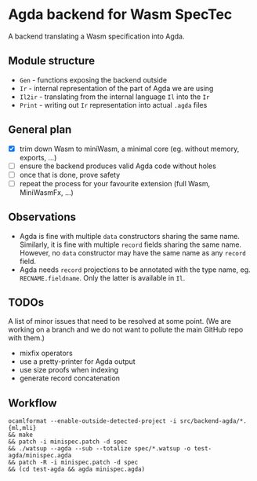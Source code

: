 # Agda backend for Wasm SpecTec

A backend translating a Wasm specification into Agda.

## Module structure

- `Gen` - functions exposing the backend outside
- `Ir` - internal representation of the part of Agda we are using
- `Il2ir` - translating from the internal language `Il` into the `Ir`
- `Print` - writing out `Ir` representation into actual `.agda` files

## General plan

- [x] trim down Wasm to miniWasm, a minimal core (eg. without memory, exports, …)
- [ ] ensure the backend produces valid Agda code without holes
- [ ] once that is done, prove safety
- [ ] repeat the process for your favourite extension (full Wasm, MiniWasmFx, …)

## Observations

- Agda is fine with multiple `data` constructors sharing the same name. Similarly, it is fine with multiple `record` fields sharing the same name. However, no `data` constructor may have the same name as any `record` field.
- Agda needs `record` projections to be annotated with the type name, eg. `RECNAME.fieldname`. Only the latter is available in `Il`.

## TODOs

A list of minor issues that need to be resolved at some point. (We are working on a branch and we do not want to pollute the main GitHub repo with them.)

- mixfix operators
- use a pretty-printer for Agda output
- use size proofs when indexing
- generate record concatenation

## Workflow

    ocamlformat --enable-outside-detected-project -i src/backend-agda/*.{ml,mli}
    && make
    && patch -i minispec.patch -d spec
    && ./watsup --agda --sub --totalize spec/*.watsup -o test-agda/minispec.agda
    && patch -R -i minispec.patch -d spec
    && (cd test-agda && agda minispec.agda)
